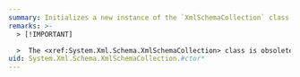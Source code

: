 ```yaml
---
summary: Initializes a new instance of the `XmlSchemaCollection` class.
remarks: >-
  > [!IMPORTANT]

  >  The <xref:System.Xml.Schema.XmlSchemaCollection> class is obsolete in the .NET Framework version 2.0 and has been replaced by the <xref:System.Xml.Schema.XmlSchemaSet> class.
uid: System.Xml.Schema.XmlSchemaCollection.#ctor*
---
```

